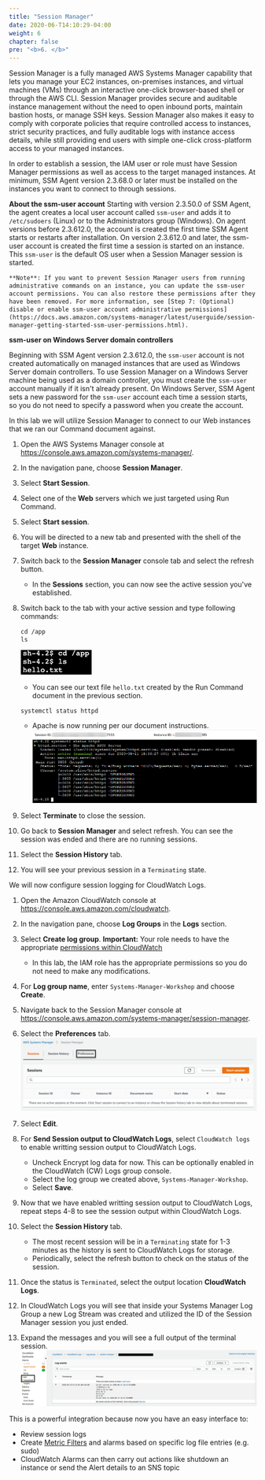 ```yaml
---
title: "Session Manager"
date: 2020-06-T14:10:29-04:00
weight: 6
chapter: false
pre: "<b>6. </b>"
---
```


Session Manager is a fully managed AWS Systems Manager capability that lets you manage your EC2 instances, on-premises instances, and virtual machines (VMs) through an interactive one-click browser-based shell or through the AWS CLI. Session Manager provides secure and auditable instance management without the need to open inbound ports, maintain bastion hosts, or manage SSH keys. Session Manager also makes it easy to comply with corporate policies that require controlled access to instances, strict security practices, and fully auditable logs with instance access details, while still providing end users with simple one-click cross-platform access to your managed instances.

In order to establish a session, the IAM user or role must have Session Manager permissions as well as access to the target managed instances. At minimum, SSM Agent version 2.3.68.0 or later must be installed on the instances you want to connect to through sessions.

**About the ssm-user account**
Starting with version 2.3.50.0 of SSM Agent, the agent creates a local user account called ```ssm-user``` and adds it to ```/etc/sudoers``` (Linux) or to the Administrators group (Windows). On agent versions before 2.3.612.0, the account is created the first time SSM Agent starts or restarts after installation. On version 2.3.612.0 and later, the ssm-user account is created the first time a session is started on an instance. This ```ssm-user``` is the default OS user when a Session Manager session is started.

    **Note**: If you want to prevent Session Manager users from running administrative commands on an instance, you can update the ssm-user account permissions. You can also restore these permissions after they have been removed. For more information, see [Step 7: (Optional) disable or enable ssm-user account administrative permissions](https://docs.aws.amazon.com/systems-manager/latest/userguide/session-manager-getting-started-ssm-user-permissions.html).

**ssm-user on Windows Server domain controllers**

Beginning with SSM Agent version 2.3.612.0, the ```ssm-user``` account is not created automatically on managed instances that are used as Windows Server domain controllers. To use Session Manager on a Windows Server machine being used as a domain controller, you must create the ```ssm-user``` account manually if it isn't already present. On Windows Server, SSM Agent sets a new password for the ```ssm-user``` account each time a session starts, so you do not need to specify a password when you create the account.

In this lab we will utilize Session Manager to connect to our Web instances that we ran our Command document against. 

1. Open the AWS Systems Manager console at https://console.aws.amazon.com/systems-manager/.
1. In the navigation pane, choose **Session Manager**.
1. Select **Start Session**.
1. Select one of the **Web** servers which we just targeted using Run Command.
1. Select **Start session**.
1. You will be directed to a new tab and presented with the shell of the target **Web** instance.
1. Switch back to the **Session Manager** console tab and select the refresh button.
    - In the **Sessions** section, you can now see the active session you've established.
1. Switch back to the tab with your active session and type following commands:
    ```
    cd /app
    ls
    ```
    ![](./media/session-manager.png)
    - You can see our text file ```hello.txt``` created by the Run Command document in the previous section.
    ```
    systemctl status httpd 
    ```
    - Apache is now running per our document instructions.
    ![](./media/session-manager-apache.png)

1. Select **Terminate** to close the session.
1. Go back to **Session Manager** and select refresh. You can see the session was ended and there are no running sessions.
1. Select the **Session History** tab.
1. You will see your previous session in a ```Terminating``` state. 

We will now configure session logging for CloudWatch Logs.

1. Open the Amazon CloudWatch console at https://console.aws.amazon.com/cloudwatch.
1. In the navigation pane, choose **Log Groups** in the **Logs** section.
1. Select **Create log group**.
    **Important:** Your role needs to have the appropriate [permissions within CloudWatch](https:/docs.aws.amazon.com/systems-manager/latest/userguide/session-manager-logging-auditing.html#session-manager-logging-auditing-cloudwatch-logs)
    - In this lab, the IAM role has the appropriate permissions so you do not need to make any modifications.
1. For **Log group name**, enter ```Systems-Manager-Workshop``` and choose **Create**.
1. Navigate back to the Session Manager console at https://console.aws.amazon.com/systems-manager/session-manager.
1. Select the **Preferences** tab.
    ![](./media/image5.png)
1. Select **Edit**.
1. For **Send Session output to CloudWatch Logs**, select ```CloudWatch logs``` to enable writting session output to CloudWatch Logs.
    - Uncheck Encrypt log data for now. This can be optionally enabled in the CloudWatch (CW) Logs group console.
    - Select the log group we created above, ```Systems-Manager-Workshop```.
    - Select **Save**.

1. Now that we have enabled writting session output to CloudWatch Logs, repeat steps 4-8 to see the session output within CloudWatch Logs.
1. Select the **Session History** tab.
    - The most recent session will be in a ```Terminating``` state for 1-3 minutes as the history is sent to CloudWatch Logs for storage.
    - Periodically, select the refresh button to check on the status of the session.
1. Once the status is ```Terminated```, select the output location **CloudWatch Logs**.
1. In CloudWatch Logs you will see that inside your Systems Manager Log Group a new Log Stream was created and utilized the ID of the Session Manager session you just ended.
1. Expand the messages and you will see a full output of the terminal session.
    ![](./media/session-manager-cloudwatch-log-group.png)

This is a powerful integration because now you have an easy interface to:

* Review session logs
* Create [Metric Filters](https://docs.aws.amazon.com/AmazonCloudWatch/latest/logs/MonitoringLogData.html) and alarms based on specific log file entries (e.g. sudo)
* CloudWatch Alarms can then carry out actions like shutdown an instance or send the Alert details to an SNS topic

